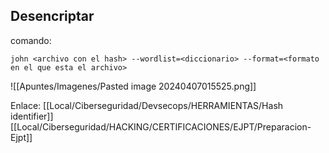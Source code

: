 ## **Desencriptar**
comando:

```
john <archivo con el hash> --wordlist=<diccionario> --format=<formato en el que esta el archivo> 
```

![[Apuntes/Imagenes/Pasted image 20240407015525.png]]

Enlace:
[[Local/Ciberseguridad/Devsecops/HERRAMIENTAS/Hash identifier]]
[[Local/Ciberseguridad/HACKING/CERTIFICACIONES/EJPT/Preparacion-Ejpt]]